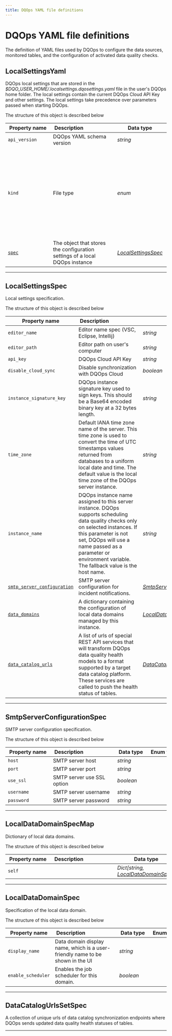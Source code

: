 ```yaml
---
title: DQOps YAML file definitions
---
```

# DQOps YAML file definitions
The definition of YAML files used by DQOps to configure the data sources, monitored tables, and the configuration of activated data quality checks.


## LocalSettingsYaml
DQOps local settings that are stored in the *$DQO_USER_HOME/.localsettings.dqosettings.yaml* file in the user&#x27;s DQOps home folder.
 The local settings contain the current DQOps Cloud API Key and other settings. The local settings take precedence over parameters
 passed when starting DQOps.


The structure of this object is described below

|&nbsp;Property&nbsp;name&nbsp;|&nbsp;Description&nbsp;&nbsp;&nbsp;&nbsp;&nbsp;&nbsp;&nbsp;&nbsp;&nbsp;&nbsp;&nbsp;&nbsp;&nbsp;&nbsp;&nbsp;&nbsp;&nbsp;&nbsp;&nbsp;&nbsp;&nbsp;|&nbsp;Data&nbsp;type&nbsp;|&nbsp;Enum&nbsp;values&nbsp;|&nbsp;Default&nbsp;value&nbsp;|&nbsp;Sample&nbsp;values&nbsp;|
|---------------|---------------------------------|-----------|-------------|---------------|---------------|
|<span class="no-wrap-code ">`api_version`</span>|DQOps YAML schema version|*string*| |dqo/v1| |
|<span class="no-wrap-code ">`kind`</span>|File type|*enum*|*source*<br/>*table*<br/>*sensor*<br/>*provider_sensor*<br/>*rule*<br/>*check*<br/>*settings*<br/>*file_index*<br/>*dashboards*<br/>*default_schedules*<br/>*default_checks*<br/>*default_table_checks*<br/>*default_column_checks*<br/>*default_notifications*<br/>|settings| |
|<span class="no-wrap-code ">[`spec`](./LocalSettingsYaml.md#localsettingsspec)</span>|The object that stores the configuration settings of a local DQOps instance|*[LocalSettingsSpec](./LocalSettingsYaml.md#localsettingsspec)*| | | |



___

## LocalSettingsSpec
Local settings specification.


The structure of this object is described below

|&nbsp;Property&nbsp;name&nbsp;|&nbsp;Description&nbsp;&nbsp;&nbsp;&nbsp;&nbsp;&nbsp;&nbsp;&nbsp;&nbsp;&nbsp;&nbsp;&nbsp;&nbsp;&nbsp;&nbsp;&nbsp;&nbsp;&nbsp;&nbsp;&nbsp;&nbsp;|&nbsp;Data&nbsp;type&nbsp;|&nbsp;Enum&nbsp;values&nbsp;|&nbsp;Default&nbsp;value&nbsp;|&nbsp;Sample&nbsp;values&nbsp;|
|---------------|---------------------------------|-----------|-------------|---------------|---------------|
|<span class="no-wrap-code ">`editor_name`</span>|Editor name spec (VSC, Eclipse, Intellij)|*string*| | | |
|<span class="no-wrap-code ">`editor_path`</span>|Editor path on user&#x27;s computer|*string*| | | |
|<span class="no-wrap-code ">`api_key`</span>|DQOps Cloud API Key|*string*| | | |
|<span class="no-wrap-code ">`disable_cloud_sync`</span>|Disable synchronization with DQOps Cloud|*boolean*| | | |
|<span class="no-wrap-code ">`instance_signature_key`</span>|DQOps instance signature key used to sign keys. This should be a Base64 encoded binary key at a 32 bytes length.|*string*| | | |
|<span class="no-wrap-code ">`time_zone`</span>|Default IANA time zone name of the server. This time zone is used to convert the time of UTC timestamps values returned from databases to a uniform local date and time. The default value is the local time zone of the DQOps server instance.|*string*| | | |
|<span class="no-wrap-code ">`instance_name`</span>|DQOps instance name assigned to this server instance. DQOps supports scheduling data quality checks only on selected instances. If this parameter is not set, DQOps will use a name passed as a parameter or environment variable. The fallback value is the host name.|*string*| | | |
|<span class="no-wrap-code ">[`smtp_server_configuration`](./LocalSettingsYaml.md#smtpserverconfigurationspec)</span>|SMTP server configuration for incident notifications.|*[SmtpServerConfigurationSpec](./LocalSettingsYaml.md#smtpserverconfigurationspec)*| | | |
|<span class="no-wrap-code ">[`data_domains`](./LocalSettingsYaml.md#localdatadomainspecmap)</span>|A dictionary containing the configuration of local data domains managed by this instance.|*[LocalDataDomainSpecMap](./LocalSettingsYaml.md#localdatadomainspecmap)*| | | |
|<span class="no-wrap-code ">[`data_catalog_urls`](./LocalSettingsYaml.md#datacatalogurlssetspec)</span>|A list of urls of special REST API services that will transform DQOps data quality health models to a format supported by a target data catalog platform. These services are called to push the health status of tables.|*[DataCatalogUrlsSetSpec](./LocalSettingsYaml.md#datacatalogurlssetspec)*| | | |



___

## SmtpServerConfigurationSpec
SMTP server configuration specification.


The structure of this object is described below

|&nbsp;Property&nbsp;name&nbsp;|&nbsp;Description&nbsp;&nbsp;&nbsp;&nbsp;&nbsp;&nbsp;&nbsp;&nbsp;&nbsp;&nbsp;&nbsp;&nbsp;&nbsp;&nbsp;&nbsp;&nbsp;&nbsp;&nbsp;&nbsp;&nbsp;&nbsp;|&nbsp;Data&nbsp;type&nbsp;|&nbsp;Enum&nbsp;values&nbsp;|&nbsp;Default&nbsp;value&nbsp;|&nbsp;Sample&nbsp;values&nbsp;|
|---------------|---------------------------------|-----------|-------------|---------------|---------------|
|<span class="no-wrap-code ">`host`</span>|SMTP server host|*string*| | | |
|<span class="no-wrap-code ">`port`</span>|SMTP server port|*string*| | | |
|<span class="no-wrap-code ">`use_ssl`</span>|SMTP server use SSL option|*boolean*| | | |
|<span class="no-wrap-code ">`username`</span>|SMTP server username|*string*| | | |
|<span class="no-wrap-code ">`password`</span>|SMTP server password|*string*| | | |



___

## LocalDataDomainSpecMap
Dictionary of local data domains.


The structure of this object is described below

|&nbsp;Property&nbsp;name&nbsp;|&nbsp;Description&nbsp;&nbsp;&nbsp;&nbsp;&nbsp;&nbsp;&nbsp;&nbsp;&nbsp;&nbsp;&nbsp;&nbsp;&nbsp;&nbsp;&nbsp;&nbsp;&nbsp;&nbsp;&nbsp;&nbsp;&nbsp;|&nbsp;Data&nbsp;type&nbsp;|&nbsp;Enum&nbsp;values&nbsp;|&nbsp;Default&nbsp;value&nbsp;|&nbsp;Sample&nbsp;values&nbsp;|
|---------------|---------------------------------|-----------|-------------|---------------|---------------|
|<span class="no-wrap-code ">`self`</span>||*Dict[string, [LocalDataDomainSpec](./LocalSettingsYaml.md#localdatadomainspec)]*| | | |



___

## LocalDataDomainSpec
Specification of the local data domain.


The structure of this object is described below

|&nbsp;Property&nbsp;name&nbsp;|&nbsp;Description&nbsp;&nbsp;&nbsp;&nbsp;&nbsp;&nbsp;&nbsp;&nbsp;&nbsp;&nbsp;&nbsp;&nbsp;&nbsp;&nbsp;&nbsp;&nbsp;&nbsp;&nbsp;&nbsp;&nbsp;&nbsp;|&nbsp;Data&nbsp;type&nbsp;|&nbsp;Enum&nbsp;values&nbsp;|&nbsp;Default&nbsp;value&nbsp;|&nbsp;Sample&nbsp;values&nbsp;|
|---------------|---------------------------------|-----------|-------------|---------------|---------------|
|<span class="no-wrap-code ">`display_name`</span>|Data domain display name, which is a user-friendly name to be shown in the UI|*string*| | | |
|<span class="no-wrap-code ">`enable_scheduler`</span>|Enables the job scheduler for this domain.|*boolean*| | | |



___

## DataCatalogUrlsSetSpec
A collection of unique urls of data catalog synchronization endpoints where DQOps sends updated data quality health statuses of tables.



___


